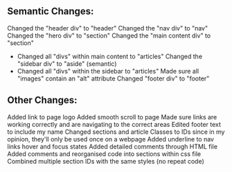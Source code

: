 ## Semantic Changes:
Changed the "header div" to "header"
Changed the "nav div" to "nav"
Changed the "hero div" to "section"
Changed the "main content div" to "section"
- Changed all "divs" within main content to "articles"
Changed the "sidebar div" to "aside" (semantic)
- Changed all "divs" within the sidebar to "articles"
Made sure all "images" contain an "alt" attribute
Changed "footer div" to "footer" 

## Other Changes:
Added link to page logo
Added smooth scroll to page
Made sure links are working correctly and are navigating to the correct areas
Edited footer text to include my name
Changed sections and article Classes to IDs since in my opinion, they'll only be used once on a webpage
Added underline to nav links hover and focus states
Added detailed comments through HTML file
Added comments and reorganised code into sections within css file
Combined multiple section IDs with the same styles (no repeat code)
